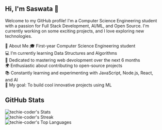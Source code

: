 ## Hi, I'm Saswata 👋

Welcome to my GitHub profile! I'm a Computer Science Engineering student with a passion for Full Stack Development, AI/ML, and Open Source. I'm currently working on some exciting projects, and I love exploring new technologies.

🌟 About Me
🎓 First-year Computer Science Engineering student<br/>
💻 I’m currently learning Data Structures and Algorithms<br/>
🌱 Dedicated to mastering web devolopment over the next 6 months<br/>
🌍 Enthusiastic about contributing to open-source projects<br/>
📚 Constantly learning and experimenting with JavaScript, Node.js, React, and AI<br/>
🎯 My goal: To build cool innovative projects using ML<br/>

## GitHub Stats
![techie-coder's Stats](https://github-readme-stats.vercel.app/api?username=techie-coder&theme=vue-dark&show_icons=true&hide_border=true&count_private=true)<br/>
![techie-coder's Streak](https://github-readme-streak-stats.herokuapp.com/?user=techie-coder&theme=vue-dark&hide_border=true)<br/>
![techie-coder's Top Languages](https://github-readme-stats.vercel.app/api/top-langs/?username=techie-coder&theme=vue-dark&show_icons=true&hide_border=true&layout=compact)

